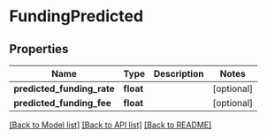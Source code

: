 # FundingPredicted

## Properties
Name | Type | Description | Notes
------------ | ------------- | ------------- | -------------
**predicted_funding_rate** | **float** |  | [optional] 
**predicted_funding_fee** | **float** |  | [optional] 

[[Back to Model list]](../README.md#documentation-for-models) [[Back to API list]](../README.md#documentation-for-api-endpoints) [[Back to README]](../README.md)


